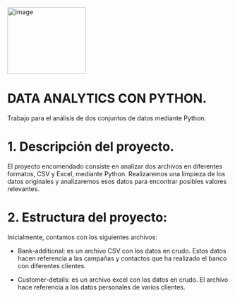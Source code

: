 <img width="178" height="150" alt="image" src="https://github.com/user-attachments/assets/db49c61b-2501-4223-bcba-a90fd6e80024" />

# DATA ANALYTICS CON PYTHON.
Trabajo para el análisis de dos conjuntos de datos mediante Python.

# 1. Descripción del proyecto.

El proyecto encomendado consiste en analizar dos archivos en diferentes formatos, CSV y Excel, mediante Python. Realizaremos una limpieza de los datos originales
y analizaremos esos datos para encontrar posibles valores relevantes.

# 2. Estructura del proyecto:

Inicialmente, contamos con los siguientes archivos:

 - Bank-additional: es un archivo CSV con los datos en crudo. Estos datos hacen referencia a las campañas y contactos que ha realizado el banco con
   diferentes clientes.

 - Customer-details: es un archivo excel con los datos en crudo. El archivo hace referencia a los datos personales de varios clientes.

